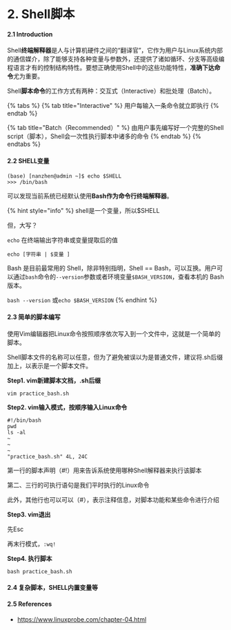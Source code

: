 # 2. Shell脚本

#### 2.1 Introduction

Shell**终端解释器**是人与计算机硬件之间的“翻译官”，它作为用户与Linux系统内部的通信媒介，除了能够支持各种变量与参数外，还提供了诸如循环、分支等高级编程语言才有的控制结构特性。要想正确使用Shell中的这些功能特性，**准确下达命令**尤为重要。

Shell**脚本命令**的工作方式有两种：交互式（Interactive）和批处理（Batch）。

{% tabs %}
{% tab title="Interactive" %}
用户每输入一条命令就立即执行
{% endtab %}

{% tab title="Batch（Recommended）" %}
由用户事先编写好一个完整的Shell script（脚本），Shell会一次性执行脚本中诸多的命令
{% endtab %}
{% endtabs %}

#### 2.2 SHELL变量

```text
(base) [nanzhen@admin ~]$ echo $SHELL
>>> /bin/bash

```

可以发现当前系统已经默认使用**Bash作为命令行终端解释器**。

{% hint style="info" %}
shell是一个变量，所以$SHELL

但，大写？

`echo` 在终端输出字符串或变量提取后的值

`echo [字符串 | $变量 ]`

Bash 是目前最常用的 Shell，除非特别指明，Shell == Bash，可以互换。用户可以通过`bash`命令的`--version`参数或者环境变量`$BASH_VERSION`，查看本机的 Bash 版本。

`bash --version` 或`echo $BASH_VERSION`
{% endhint %}

#### 2.3 **简单的脚本编写**

使用Vim编辑器把Linux命令按照顺序依次写入到一个文件中，这就是一个简单的脚本。

Shell脚本文件的名称可以任意，但为了避免被误以为是普通文件，建议将.sh后缀加上，以表示是一个脚本文件。

**Step1. vim新建脚本文档，.sh后缀**

`vim practice_bash.sh`

**Step2. vim输入模式，按顺序输入Linux命令**

```text
#!/bin/bash
pwd
ls -al
~                                                                                                                   
~  
~                                                                                                                 
"practice_bash.sh" 4L, 24C    
```

第一行的脚本声明（\#!）用来告诉系统使用哪种Shell解释器来执行该脚本

第二、三行的可执行语句是我们平时执行的Linux命令

此外，其他行也可以可以（\#），表示注释信息，对脚本功能和某些命令进行介绍

**Step3. vim退出**

先Esc

再末行模式，`:wq!`

**Step4. 执行脚本**

`bash practice_bash.sh`

#### 2.4 复杂脚本，SHELL内置变量等



#### 2.5 References

* https://www.linuxprobe.com/chapter-04.html



